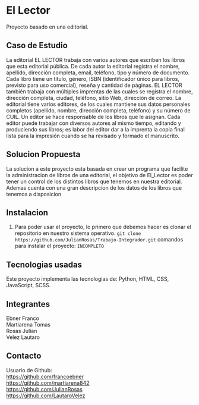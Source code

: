 # El Lector
 Proyecto basado en una editorial.

## Caso de Estudio
La editorial EL LECTOR trabaja con varios autores que escriben los libros que esta editorial
pública. De cada autor la editorial registra el nombre, apellido, dirección completa, email,
teléfono, tipo y número de documento. Cada libro tiene un título, género, ISBN (identificador
único para libros, previsto para uso comercial), reseña y cantidad de páginas. EL LECTOR
también trabaja con múltiples imprentas de las cuales se registra el nombre, dirección
completa, ciudad, teléfono, sitio Web, dirección de correo. La editorial tiene varios editores,
de los cuales mantiene sus datos personales completos (apellido, nombre, dirección
completa, teléfono) y su número de CUIL. Un editor se hace responsable de los libros que le
asignan. Cada editor puede trabajar con diversos autores al mismo tiempo, editando y
produciendo sus libros; es labor del editor dar a la imprenta la copia final lista para la
impresión cuando se ha revisado y formado el manuscrito.

## Solucion Propuesta
La solucion a este proyecto esta basada en crear un programa que facilite 
la administracion de libros de una editorial, el objetivo de El_Lector es poder tener un control de los distintos libros que tenemos en nuestra editorial.
Ademas cuenta con una gran descripcion de los datos de los libros que tenemos a disposicion

## Instalacion
1. Para poder usar el proyecto, lo primero que debemos hacer es clonar el repositorio en nuestro sistema operativo.
   ``` git clone https://github.com/JulianRosas/Trabajo-Integrador.git ```
comandos para instalar el proyecto:
`INCOMPLETO`
    
## Tecnologias usadas
Este proyecto implementa las tecnologias de: Python, HTML, CSS, JavaScript, SCSS.

## Integrantes
Ebner Franco <br>
Martiarena Tomas <br>
Rosas Julian <br> 
Velez Lautaro  <br>

## Contacto
Usuario de Github: <br>
https://github.com/francoebner <br>
https://github.com/martiarena842 <br>
https://github.com/JulianRosas <br>
https://github.com/LautaroVelez <br>

